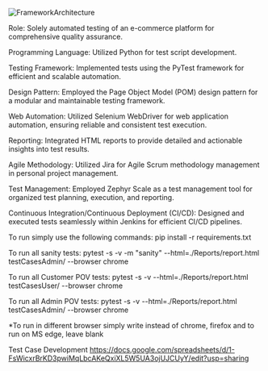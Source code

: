 
![FrameworkArchitecture](https://github.com/ShonZimkov/eCommerceApp-Testing/assets/100130589/2d74b83b-969a-4660-933e-df37076125e2)

Role: Solely automated testing of an e-commerce platform for comprehensive quality assurance.

Programming Language: Utilized Python for test script development.

Testing Framework: Implemented tests using the PyTest framework for efficient and scalable automation.

Design Pattern: Employed the Page Object Model (POM) design pattern for a modular and maintainable testing framework.

Web Automation: Utilized Selenium WebDriver for web application automation, ensuring reliable and consistent test execution.

Reporting: Integrated HTML reports to provide detailed and actionable insights into test results.

Agile Methodology: Utilized Jira for Agile Scrum methodology management in personal project management.

Test Management: Employed Zephyr Scale as a test management tool for organized test planning, execution, and reporting.

Continuous Integration/Continuous Deployment (CI/CD): Designed and executed tests seamlessly within Jenkins for efficient CI/CD pipelines.

To run simply use the following commands:
pip install -r requirements.txt

To run all sanity tests:
pytest -s -v -m "sanity" --html=./Reports/report.html testCasesAdmin/ --browser chrome

To run all Customer POV tests:
pytest -s -v --html=./Reports/report.html testCasesUser/ --browser chrome

To run all Admin POV tests:
pytest -s -v --html=./Reports/report.html testCasesAdmin/ --browser chrome

*To run in different browser simply write instead of chrome, firefox and to run on MS edge, leave blank

Test Case Development
https://docs.google.com/spreadsheets/d/1-FsWicxrBrKD3pwiMqLbcAKeQxiXL5W5UA3ojUJCUyY/edit?usp=sharing
